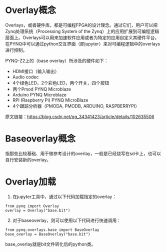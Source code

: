 # Overlay概念
Overlays，或者硬件库，都是可编程FPGA的设计理念。通过它们，用户可以把Zynq处理系统（Processing System of the Zynq）上的应用扩展到可编程逻辑层面上。Overlays可以用来加速软件应用或者为特定的应用自定义其硬件平台。在PYNQ中可以通过python交互界面（即jupyter）来对可编程逻辑中的overlays进行控制。

PYNQ-Z2上的（base overlay）所涉及的硬件如下：

* HDMI接口（输入输出）
* Audio codec
* 4个绿色LED，2个彩色LED，两个开关，四个按钮
* 两个Pmod PYNQ Microblaze
* Arduino PYNQ Microblaze
* RPI (Raspberry Pi) PYNQ MicroBlaze
* 4个跟踪分析器（PMODA, PMODB, ARDUINO, RASPBERRYPI）

原文链接：https://blog.csdn.net/qq_34341423/article/details/102635506

# Baseoverlay概念
指那些比较基础、用于做参考设计的overlay，一般是已经烧写在sd卡上，也可以自行安装新的overlay。

# Overlay加载
1. 在jupyter工具中，通过以下代码加载指定的overlay：  
```
from pynq import Overlay
overlay = Overlay("base.bit")
 ```
2. 对于baseoverlay，则可以使用以下代码进行快速调用：
```
from pynq.overlays.base import BaseOverlay
base_overlay = BaseOverlay("base.bit")
```
base_overlay就是bit文件转化后的python类。